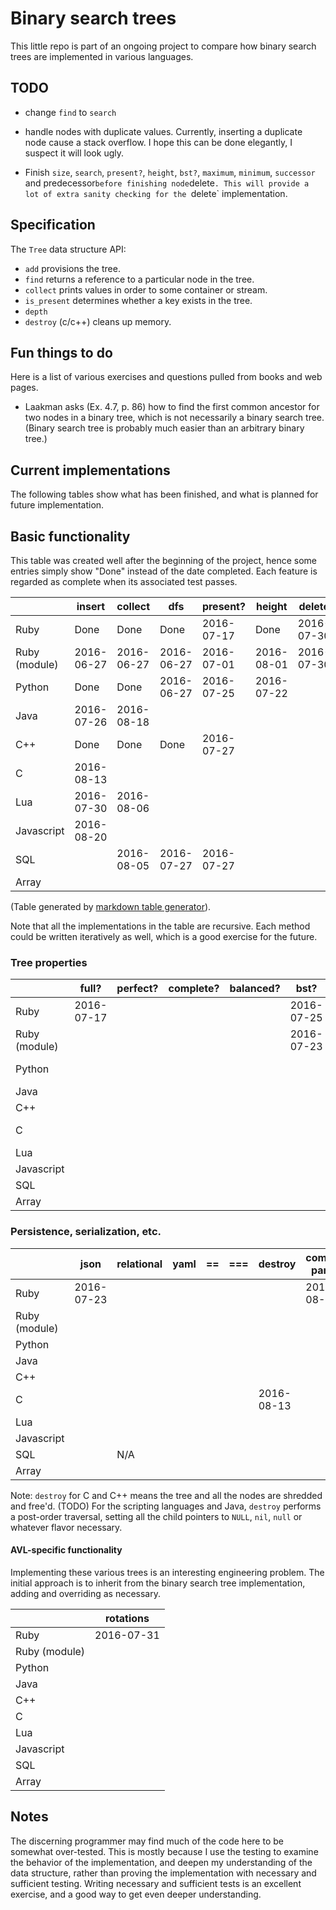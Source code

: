 # Binary search trees

This little repo is part of an ongoing project to compare
how binary search trees are implemented in various languages.

## TODO

* change `find` to `search`
* handle nodes with duplicate values. Currently, inserting a duplicate
  node cause a stack overflow. I hope this can be done elegantly, I
  suspect it will look ugly.

* Finish `size`, `search`, `present?`, `height`, `bst?`, `maximum`, `minimum`, `successor` and
  predecessor` before finishing node `delete`. This will provide a lot
of extra sanity checking for the `delete` implementation.

## Specification

The `Tree` data structure API:

* `add` provisions the tree.
* `find` returns a reference to a particular node in the tree.
* `collect` prints values in order to some container or stream.
* `is_present` determines whether a key exists in the tree.
* `depth`
* `destroy` (c/c++) cleans up memory.


## Fun things to do

Here is a list of various exercises and questions pulled from books and
web pages.

* Laakman asks (Ex. 4.7, p. 86) how to find the first common ancestor for
two nodes in a binary tree, which is not necessarily a binary search
tree. (Binary search tree is probably much easier than an arbitrary
binary tree.)


## Current implementations

The following tables show what has been finished, and what is planned
for future implementation.

## Basic functionality

This table was created well after the beginning of the project, hence some
entries simply show "Done" instead of the date completed. Each feature is
regarded as complete when its associated test passes.

|               | insert     | collect    | dfs        | present?   | height     | delete     | maximum    | minimum    |
|---            |---         |---         |---         |---         |---         |---         |---         |---         |
| Ruby          | Done       | Done       | Done       | 2016-07-17 | Done       | 2016-07-30 | 2016-07-05 | 2016-07-05 |
| Ruby (module) | 2016-06-27 | 2016-06-27 | 2016-06-27 | 2016-07-01 | 2016-08-01 | 2016-07-30 | 2016-06-28 | 2016-06-28 |
| Python        | Done       | Done       | 2016-06-27 | 2016-07-25 | 2016-07-22 |            | 2016-07-17 | 2016-07-17 |
| Java          | 2016-07-26 | 2016-08-18 |            |            |            |            |            |            |
| C++           | Done       | Done       | Done       | 2016-07-27 |            |            | 2016-07-26 | 2016-07-26 |
| C             | 2016-08-13 |            |            |            |            |            |            |            |
| Lua           | 2016-07-30 | 2016-08-06 |            |            |            |            |            |            |
| Javascript    | 2016-08-20 |            |            |            |            |            |            |            |
| SQL           |            | 2016-08-05 | 2016-07-27 | 2016-07-27 |            |            | 2016-07-28 | 2016-07-28 |
| Array         |            |            |            |            |            |            |            |            |


(Table generated by [markdown table generator](http://www.tablesgenerator.com/markdown_tables)).

Note that all the implementations in the table are recursive. Each method could
be written iteratively as well, which is a good exercise for the future.

### Tree properties

|               | full?      | perfect? | complete? | balanced?  | bst?       | size       | successor | predecessor |
|---------------|-------     |----------|-----------|----------- |---         |---         |---        |---          |
| Ruby          | 2016-07-17 |          |           |            | 2016-07-25 | Done       |           |             |
| Ruby (module) |            |          |           |            | 2016-07-23 | 2016-07-23 |           |             |
| Python        |            |          |           |            |            | 2016-08-10 |           |             |
| Java          |            |          |           |            |            |            |           |             |
| C++           |            |          |           |            |            |            |           |             |
| C             |            |          |           |            |            | 2016-08-13 |           |             |
| Lua           |            |          |           |            |            |            |           |             |
| Javascript    |            |          |           |            |            |            |           |             |
| SQL           |            |          |           |            |            |            |           |             |
| Array         |            |          |           |            |            |            |           |             |


### Persistence, serialization, etc.

|               | json       | relational | yaml       | ==     | ===  | destroy    | common parent |
|---            |---         |---         |---         |---     |---   |---         |---            |
| Ruby          | 2016-07-23 |            |            |        |      |            | 2016-08-04    |
| Ruby (module) |            |            |            |        |      |            |
| Python        |            |            |            |        |      |            |
| Java          |            |            |            |        |      |            |
| C++           |            |            |            |        |      |            |
| C             |            |            |            |        |      | 2016-08-13 |
| Lua           |            |            |            |        |      |            |
| Javascript    |            |            |            |        |      |            |
| SQL           |            | N/A        |            |        |      |            |
| Array         |            |            |            |        |      |            |


Note: `destroy` for C and C++ means the tree and all the nodes are
shredded and free'd. (TODO) For the scripting languages and Java, `destroy`
performs a post-order traversal, setting all the child pointers to
`NULL`, `nil`, `null` or whatever flavor necessary.

#### AVL-specific functionality

Implementing these various trees is an interesting engineering problem.
The initial approach is to inherit from the binary search tree
implementation, adding and overriding as necessary.

|               | rotations  |
|---            |---         |
| Ruby          | 2016-07-31 |
| Ruby (module) |            |
| Python        |            |
| Java          |            |
| C++           |            |
| C             |            |
| Lua           |            |
| Javascript    |            |
| SQL           |            |
| Array         |            |



## Notes

The discerning programmer may find much of the code here to be somewhat
over-tested. This is mostly because I use the testing to examine the
behavior of the implementation, and deepen my understanding of the data
structure, rather than proving the implementation with necessary and
sufficient testing. Writing necessary and sufficient tests is an
excellent exercise, and a good way to get even deeper understanding.
